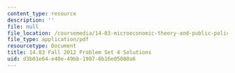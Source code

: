 ```yaml
---
content_type: resource
description: ''
file: null
file_location: /coursemedia/14-03-microeconomic-theory-and-public-policy-fall-2016/d3b01e64e40e49bb19876b16e05080a6_MIT14_03F16_pset4sol.pdf
file_type: application/pdf
resourcetype: Document
title: 14.03 Fall 2012 Problem Set 4 Solutions
uid: d3b01e64-e40e-49bb-1987-6b16e05080a6
---
```

